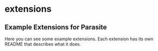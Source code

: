 # extensions
## Example Extensions for Parasite

Here you can see some example extensions. Each extension has its own README that describes what it does.
